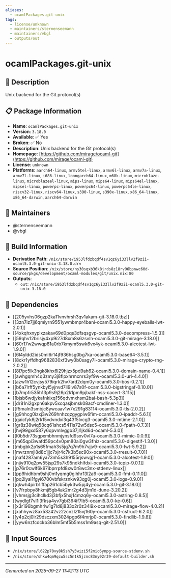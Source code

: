 ```yaml
---
aliases:
  - ocamlPackages.git-unix
tags:
  - license/unknown
  - maintainers/sternenseemann
  - maintainers/vbgl
  - outputs/out
---
```


# ocamlPackages.git-unix

## 📝 Description

Unix backend for the Git protocol(s)

## 📋 Package Information

- **Name**: `ocamlPackages.git-unix`
- **Version**: `3.18.0`
- **Available**: ✅ Yes
- **Broken**: ✅ No
- **Description**: Unix backend for the Git protocol(s)
- **Homepage**: [https://github.com/mirage/ocaml-git](https://github.com/mirage/ocaml-git)
- **License**: `unknown`
- **Platforms**: `aarch64-linux`, `armv5tel-linux`, `armv6l-linux`, `armv7a-linux`, `armv7l-linux`, `i686-linux`, `loongarch64-linux`, `m68k-linux`, `microblaze-linux`, `microblazeel-linux`, `mips-linux`, `mips64-linux`, `mips64el-linux`, `mipsel-linux`, `powerpc-linux`, `powerpc64-linux`, `powerpc64le-linux`, `riscv32-linux`, `riscv64-linux`, `s390-linux`, `s390x-linux`, `x86_64-linux`, `x86_64-darwin`, `aarch64-darwin`
## 👥 Maintainers

- @sternenseemann
- @vbgl


## 🔧 Build Information

- **Derivation Path**: `/nix/store/i953lfdzbqdf4sv1qz6yi33llv2f9zii-ocaml5.3.0-git-unix-3.18.0.drv`
- **Source Position**: `/nix/store/ns30sqxb36k8jrds8z18rv96bpnwc60d-source/pkgs/development/ocaml-modules/git/unix.nix:80`
- **Outputs**:
  - `out`:  `/nix/store/i953lfdzbqdf4sv1qz6yi33llv2f9zii-ocaml5.3.0-git-unix-3.18.0`

## 🔗 Dependencies

- [[205yvhs06gzp2ka11vnvhrsh3qv1akam-git-3.18.0.tbz]]
- [[3zn7iz7jj6qmiyrn9551ywmbmpr4bani-ocaml5.3.0-happy-eyeballs-lwt-2.0.1]]
- [[4xkqhxnyplxzakav69d0pqs3dfsqsgvp-ocaml5.3.0-decompress-1.5.3]]
- [[59qhv12brisjy4xp9i27d8xm8s6zsvlh-ocaml5.3.0-git-mirage-3.18.0]]
- [[60r17w2wwqp81a0rb7kmym5swk6vx4yk-ocaml5.3.0-alcotest-lwt-1.9.0]]
- [[6l4yldd2ids0ml6r14jf936hsg0bg7ka-ocaml5.3.0-base64-3.5.1]]
- [[8ckr1yffdhq9682830xf3wy0b0sagy7l-ocaml5.3.0-mirage-crypto-rng-2.0.2]]
- [[8l7pc5lk3hgk8khx6l29hjzx5pd9ah62-ocaml5.3.0-domain-name-0.4.1]]
- [[awhgqmh4q3zmy3j8flpxhrmcnrs3yf9w-ocaml5.3.0-uri-4.4.0]]
- [[azw1h12cvjsy579iqrk2hv7ard2dqm0y-ocaml5.3.0-bos-0.2.1]]
- [[b6a7lrff5ynkbyl5yjnvd7ll9iv87s0f-ocaml5.3.0-bigstringaf-0.10.0]]
- [[b7mpfr535h13p9s9j26p2k1pm9pjbakf-nss-cacert-3.115]]
- [[bjsb6wdjykafnkixq156qdvmxhsm2bai-bash-5.3p3]]
- [[dr81ni2gxpn6akpv5xcqasjbmsk08acf-cmdliner-1.3.0]]
- [[f5maln3smbjc8ywcaav1w7x291g83114-ocaml5.3.0-tls-2.0.2]]
- [[g9hhcg0izxj3w269hnhzqzgygplw6fim-ocaml5.3.0-ipaddr-5.6.1]]
- [[gaicfyk6j2rk15vdvndxi3q43f5lvcg3-ocaml5.3.0-mtime-2.1.0]]
- [[gr8z38wiq58cq61shcs5411s72w5dsc5-ocaml5.3.0-fpath-0.7.3]]
- [[hvj99gxd587y6qpvmlvggb37jl1jkd6d-ocaml-5.3.0]]
- [[l0b5dr73sgpxmbhnmjynsfd9sxv0vl7a-ocaml5.3.0-mimic-0.0.9]]
- [[m65qpi3wafd59pc4v0pm80ai0gw3fhiz-ocaml5.3.0-digestif-1.3.0]]
- [[mbgbk2p1s65fmah3s5jg7q7m9h7vjjv9-ocaml5.3.0-lwt-5.9.2]]
- [[mvrznmjl8d8c1jjc7xjr4c7k3b5sc90x-ocaml5.3.0-rresult-0.7.0]]
- [[naf4287am6ya73nh5s3h9155rjswvgj1-ocaml5.3.0-alcotest-1.9.0]]
- [[njiy910q2pw55jsp29s7k95ndkhlfdxi-ocaml5.3.0-tcpip-9.0.1]]
- [[p76r0cwlf6k97ibprrpfd8xw0r8wc3nx-stdenv-linux]]
- [[pp9hidhbm9shj0m1yqmg0glhhr13l2a6-ocaml5.3.0-fmt-0.11.0]]
- [[pq2lyal1fgyi6700vbfskrznkw93qg0j-ocaml5.3.0-logs-0.9.0]]
- [[qkwh4pirb1iffap261cb5byk3w5pj4yj-ocaml5.3.0-git-3.18.0]]
- [[v7frpbpy8hkmji5gb4ak2mr2g4d3jm1d-dune-3.20.2]]
- [[vhmsjg3cihclkd3j3bfjx5hxj14mzq6y-ocaml5.3.0-astring-0.8.5]]
- [[wydlgf7vl1i3fksa4yv7gbi364if7ib5-ocaml5.3.0-ke-0.6]]
- [[x3r196bgmh4w1g7ld8j833x2r0z34i9x-ocaml5.3.0-mirage-flow-4.0.2]]
- [[xahhywz8ax53z42vz2zcnzlz15vj160y-ocaml5.3.0-cstruct-6.2.0]]
- [[y4p2cj0lr29dsczxm3024pgp6f4mrjp0-ocaml5.3.0-findlib-1.9.8]]
- [[yyw6nzfcdckb36blm5mf5b5mss1m9asq-git-2.51.0]]

## 📁 Input Sources

- `/nix/store/l622p70vy8k5sh7y5wizi5f2mic6ynpg-source-stdenv.sh`
- `/nix/store/shkw4qm9qcw5sc5n1k5jznc83ny02r39-default-builder.sh`

---
*Generated on 2025-09-27 11:42:13 UTC*
